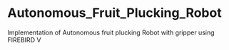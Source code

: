 # Autonomous_Fruit_Plucking_Robot
Implementation of Autonomous fruit plucking Robot  with gripper using FIREBIRD V
